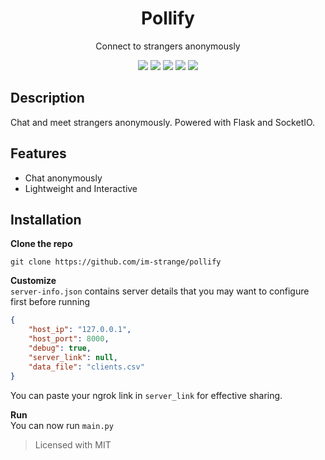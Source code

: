 <h1 align="center">Pollify</h1>
<div align="center">
  <p>Connect to strangers anonymously</p>
  <img src="https://img.shields.io/badge/License-MIT-blue?style=for-the-badge">
  <img src="https://img.shields.io/badge/Pollify-1.0.0-red?style=for-the-badge">
  <img src="https://img.shields.io/badge/Python-3.11.6-orange?style=for-the-badge">
  <img src="https://img.shields.io/badge/Flask-3.0.0-blue?style=for-the-badge">
  <img src="https://img.shields.io/badge/Werkzeug-3.0.1-blue?style=for-the-badge">
</div>


## Description
Chat and meet strangers anonymously. Powered with Flask and SocketIO.

## Features
- Chat anonymously
- Lightweight and Interactive

## Installation
**Clone the repo**
```
git clone https://github.com/im-strange/pollify
```

**Customize** <br>
`server-info.json` contains server details that you may want to configure first before running
```json
{
    "host_ip": "127.0.0.1",
    "host_port": 8000,
    "debug": true,
    "server_link": null,
    "data_file": "clients.csv"
}
```
You can paste your ngrok link in `server_link` for effective sharing.

**Run** <br>
You can now run `main.py`

> Licensed with MIT

